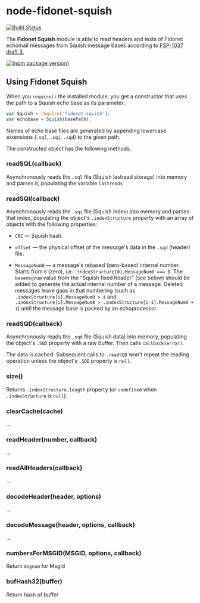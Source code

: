node-fidonet-squish
===================

[![Build Status](https://travis-ci.org/askovpen/node-fidonet-squish.svg?branch=master)](https://travis-ci.org/askovpen/node-fidonet-squish)

The **Fidonet Squish** module is able to read headers and texts of Fidonet echomail messages from Squish message bases according to [FSP-1037 draft 3.](Squish.txt)

[![(npm package version)](https://nodei.co/npm/fidonet-squish.png?downloads=true)](https://npmjs.org/package/fidonet-squish)

## Using Fidonet Squish

When you `require()` the installed module, you get a constructor that uses the path to a Squish echo base as its parameter:

```js
var Squish = require('fidonet-squish');
var echobase = Squish(basePath);
```

Names of echo base files are generated by appending lowercase extensions (`.sql`, `.sqi`, `.sqd`) to the given path.

The constructed object has the following methods:

### readSQL(callback)

Asynchronously reads the `.sql` file (Squish lastread storage) into memory and parses it, populating the variable `lastreads`

### readSQI(callback)

Asynchronously reads the `.sqi` file (Squish index) into memory and parses that index, populating the object's `.indexStructure` property with an array of objects with the following properties:

* `CRC` — Squish hash.

* `offset` — the physical offset of the message's data in the `.sqd` (header) file.

* `MessageNum0` — a message's rebased (zero-based) internal number. Starts from `0` (zero), i.e. `.indexStructure[0].MessageNum0 === 0`. The `basemsgnum` value from the “Squish fixed header” (see below) should be added to generate the actual internal number of a message. Deleted messages leave gaps in that numbering (such as `.indexStructure[i].MessageNum0 > i` and `.indexStructure[i].MessageNum0 > .indexStructure[i-1].MessageNum0 + 1`) until the message base is packed by an echoprocessor.


### readSQD(callback)

Asynchronously reads the `.sqd` file (Squish data) into memory, populating the object's `.SQD` property with a raw Buffer. Then calls `callback(error)`.

The data is cached. Subsequent calls to `.readSQD` won't repeat the reading operation unless the object's `.SQD` property is `null`.

### size()

Returns `.indexStructure.length` property (or `undefined` when `.indexStructure` is `null`).

### clearCache(cache)

...

### readHeader(number, callback)

...

### readAllHeaders(callback)

...

### decodeHeader(header, options)

...

### decodeMessage(header, options, callback)

...

### numbersForMSGID(MSGID, options, callback)

Return `msgnum` for MsgId

### bufHash32(buffer)

Return hash of buffer
